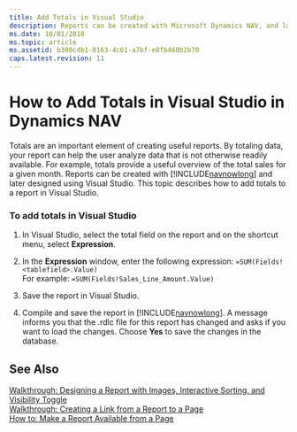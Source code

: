 ```yaml
---
title: Add Totals in Visual Studio
description: Reports can be created with Microsoft Dynamics NAV, and later designed using Visual Studio. Learn how to add totals to a report in Visual Studio. 
ms.date: 10/01/2018
ms.topic: article
ms.assetid: b300cdb1-0163-4c61-a7bf-e0fb460b2b70
caps.latest.revision: 11
---
```

# How to Add Totals in Visual Studio in Dynamics NAV
Totals are an important element of creating useful reports. By totaling data, your report can help the user analyze data that is not otherwise readily available. For example, totals provide a useful overview of the total sales for a given month. Reports can be created with [!INCLUDE[navnowlong](includes/navnowlong_md.md)] and later designed using Visual Studio. This topic describes how to add totals to a report in Visual Studio.  
  
### To add totals in Visual Studio  
  
1.  In Visual Studio, select the total field on the report and on the shortcut menu, select **Expression**.  
  
2.  In the **Expression** window, enter the following expression: `=SUM(Fields!<tablefield>.Value)`  
    For example: `=SUM(Fields!Sales_Line_Amount.Value)`  
  
3.  Save the report in Visual Studio.  
  
4.  Compile and save the report in [!INCLUDE[navnowlong](includes/navnowlong_md.md)]. A message informs you that the .rdlc file for this report has changed and asks if you want to load the changes. Choose **Yes** to save the changes in the database.  
  
## See Also  
 [Walkthrough: Designing a Report with Images, Interactive Sorting, and Visibility Toggle](Walkthrough--Designing-a-Report-with-Images--Interactive-Sorting--and-Visibility-Toggle.md)   
 [Walkthrough: Creating a Link from a Report to a Page](Walkthrough--Creating-a-Link-from-a-Report-to-a-Page.md)   
 [How to: Make a Report Available from a Page](How-to--Make-a-Report-Available-from-a-Page.md)
